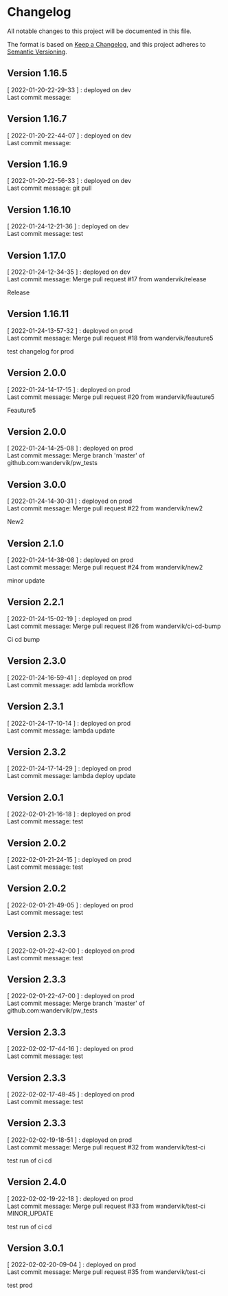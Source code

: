 # Changelog
All notable changes to this project will be documented in this file.

The format is based on [Keep a Changelog](https://keepachangelog.com/en/1.0.0/),
and this project adheres to [Semantic Versioning](https://semver.org/spec/v2.0.0.html).
## Version 1.16.5
[ 2022-01-20-22-29-33 ] : deployed on dev <br />
Last commit message: 
## Version 1.16.7
[ 2022-01-20-22-44-07 ] : deployed on dev <br />
Last commit message: 
## Version 1.16.9
[ 2022-01-20-22-56-33 ] : deployed on dev <br />
Last commit message: git pull
## Version 1.16.10
[ 2022-01-24-12-21-36 ] : deployed on dev <br />
Last commit message: test
## Version 1.17.0
[ 2022-01-24-12-34-35 ] : deployed on dev <br />
Last commit message: Merge pull request #17 from wandervik/release

Release
## Version 1.16.11
[ 2022-01-24-13-57-32 ] : deployed on prod <br />
Last commit message: Merge pull request #18 from wandervik/feauture5

test changelog for prod
## Version 2.0.0
[ 2022-01-24-14-17-15 ] : deployed on prod <br />
Last commit message: Merge pull request #20 from wandervik/feauture5

Feauture5
## Version 2.0.0
[ 2022-01-24-14-25-08 ] : deployed on prod <br />
Last commit message: Merge branch 'master' of github.com:wandervik/pw_tests
## Version 3.0.0
[ 2022-01-24-14-30-31 ] : deployed on prod <br />
Last commit message: Merge pull request #22 from wandervik/new2

New2
## Version 2.1.0
[ 2022-01-24-14-38-08 ] : deployed on prod <br />
Last commit message: Merge pull request #24 from wandervik/new2

minor update
## Version 2.2.1
[ 2022-01-24-15-02-19 ] : deployed on prod <br />
Last commit message: Merge pull request #26 from wandervik/ci-cd-bump

Ci cd bump
## Version 2.3.0
[ 2022-01-24-16-59-41 ] : deployed on prod <br />
Last commit message: add lambda workflow
## Version 2.3.1
[ 2022-01-24-17-10-14 ] : deployed on prod <br />
Last commit message: lambda update
## Version 2.3.2
[ 2022-01-24-17-14-29 ] : deployed on prod <br />
Last commit message: lambda deploy update
## Version 2.0.1
[ 2022-02-01-21-16-18 ] : deployed on prod <br />
Last commit message: test
## Version 2.0.2
[ 2022-02-01-21-24-15 ] : deployed on prod <br />
Last commit message: test
## Version 2.0.2
[ 2022-02-01-21-49-05 ] : deployed on prod <br />
Last commit message: test
## Version 2.3.3
[ 2022-02-01-22-42-00 ] : deployed on prod <br />
Last commit message: test
## Version 2.3.3
[ 2022-02-01-22-47-00 ] : deployed on prod <br />
Last commit message: Merge branch 'master' of github.com:wandervik/pw_tests
## Version 2.3.3
[ 2022-02-02-17-44-16 ] : deployed on prod <br />
Last commit message: test
## Version 2.3.3
[ 2022-02-02-17-48-45 ] : deployed on prod <br />
Last commit message: test
## Version 2.3.3
[ 2022-02-02-19-18-51 ] : deployed on prod <br />
Last commit message: Merge pull request #32 from wandervik/test-ci

test run of ci cd
## Version 2.4.0
[ 2022-02-02-19-22-18 ] : deployed on prod <br />
Last commit message: Merge pull request #33 from wandervik/test-ci MINOR_UPDATE

test run of ci cd
## Version 3.0.1
[ 2022-02-02-20-09-04 ] : deployed on prod <br />
Last commit message: Merge pull request #35 from wandervik/test-ci

test prod
